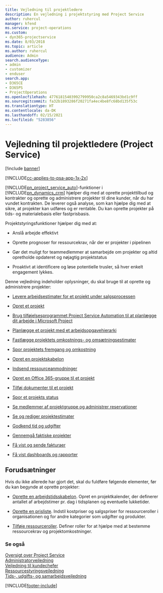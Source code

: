 ```yaml
---
title: Vejledning til projektledere
description: En vejledning i projektstyring med Project Service
author: ruhercul
manager: kfend
ms.service: project-operations
ms.custom:
- dyn365-projectservice
ms.date: 8/03/2018
ms.topic: article
ms.author: ruhercul
audience: Admin
search.audienceType:
- admin
- customizer
- enduser
search.app:
- D365CE
- D365PS
- ProjectOperations
ms.openlocfilehash: 47761815403992799950ca2c8a5469343bd1c9ff
ms.sourcegitcommit: fa32b1893286f20271fa4ec4be8fc68bd135f53c
ms.translationtype: HT
ms.contentlocale: da-DK
ms.lasthandoff: 02/15/2021
ms.locfileid: "5283856"
---
```

# <a name="project-manager-guide-project-service"></a>Vejledning til projektledere (Project Service)

[!include [banner](../includes/psa-now-project-operations.md)]

[!INCLUDE[cc-applies-to-psa-app-1x-2x](../includes/cc-applies-to-psa-app-1x-2x.md)]

[!INCLUDE[pn_project_service_auto](../includes/pn-project-service-auto.md)]-funktioner i [!INCLUDE[pn_dynamics_crm](../includes/pn-dynamics-crm.md)] hjælper dig med at oprette projekttilbud og kontrakter og oprette og administrere projekter til dine kunder, når du har vundet kontrakten. De leverer også analyse, som kan hjælpe dig med at sikre, at projekter kan udføres og er rentable. Du kan oprette projekter på tids- og materialebasis eller fastprisbasis.  
  
 Projektstyringsfunktioner hjælper dig med at:  
  
-   Anslå arbejde effektivt  
  
-   Oprette prognoser for ressourcekrav, når der er projekter i pipelinen  
  
-   Gør det muligt for teammedlemmer at samarbejde om projekter og altid opretholde opdateret og nøjagtig projektstatus  
  
-   Proaktivt at identificere og løse potentielle trusler, så hver enkelt engagement lykkes.  
  
Denne vejledning indeholder oplysninger, du skal bruge til at oprette og administrere projekter:  
  
-   [Levere arbejdsestimater for et projekt under salgsprocessen](../psa/provide-estimates-project-during-sales-process.md)  
  
-   [Opret et projekt](../psa/create-project.md)  
  
-   [Brug tilføjelsesprogrammet Project Service Automation til at planlægge dit arbejde i Microsoft Project](../psa/add-plan-work-microsoft-project.md)  
  
-   [Planlægge et projekt med et arbejdsopgavehierarki](../psa/schedule-project-work-breakdown-structure.md)  
  
-   [Fastlægge projektets omkostnings- og omsætningsestimater](../psa/determine-project-cost-revenue-estimates.md)  
  
-   [Spor projektets fremgang og omkostning](../psa/track-project-progress-cost.md)  
  
-   [Opret en projektskabelon](../psa/create-project-template.md)  
  
-   [Indsend ressourceanmodninger](../psa/submit-resource-requests.md)  
  
-   [Opret en Office 365-gruppe til et projekt](../psa/create-office-365-group-project.md)  
  
-   [Tilføj dokumenter til et projekt](../psa/add-documents-project.md)  
  
-   [Spor et projekts status](../psa/track-project-status.md)  
  
-   [Se medlemmer af projektgruppe og administrer reservationer](../psa/view-project-team-members-manage-bookings.md)  
  
-   [Se og rediger projektestimater](../psa/view-edit-project-estimates.md)  
  
-   [Godkend tid og udgifter](../psa/approve-time-expenses.md)  
  
-   [Gennemgå faktiske projekter](../psa/review-project-actuals.md)  
  
-   [Få vist og sende fakturaer](../psa/view-send-invoices.md)  
  
-   [Få vist dashboards og rapporter](../psa/view-dashboards-reports.md)  
  
## <a name="prerequisites"></a>Forudsætninger  
 Hvis du ikke allerede har gjort det, skal du fuldføre følgende elementer, før du kan begynde at oprette projekter:  
  
-   [Oprette en arbejdstidsskabelon](../psa/create-work-hours-template.md). Opret en projektkalender, der definerer antallet af arbejdstimer pr. dag i tidsplanen og eventuelle lukketider.  
  
-   [Oprette en prisliste](../psa/create-price-list.md). Indstil kostpriser og salgspriser for ressourceroller i organisationen og for andre kategorier som udgifter og produkter.  
  
-   [Tilføje ressourceroller](../psa/add-resource-roles.md). Definer roller for at hjælpe med at bestemme ressourcekrav og projektomkostninger.  
  
### <a name="see-also"></a>Se også  
 [Oversigt over Project Service](../psa/overview.md)   
 [Administratorvejledning](../psa/admin-guide.md)   
 [Vejledning til kundechefer](../psa/account-manager-guide.md)   
 [Ressourcestyringsvejledning](../psa/resource-manager-guide.md)   
 [Tids-, udgifts- og samarbejdsvejledning](../psa/time-expense-collaboration-guide.md)



[!INCLUDE[footer-include](../includes/footer-banner.md)]